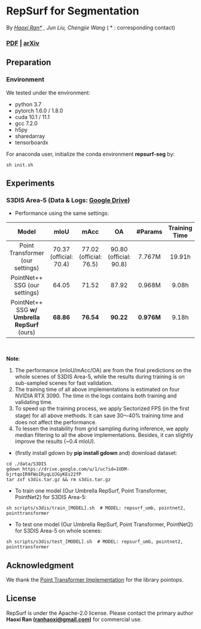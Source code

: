 # RepSurf for Segmentation <br>

By *[Haoxi Ran\*](https://github.com/hancyran) , Jun Liu, Chengjie Wang* ( * : corresponding contact)

### [PDF](https://openaccess.thecvf.com/content/CVPR2022/papers/Ran_Surface_Representation_for_Point_Clouds_CVPR_2022_paper.pdf) | [arXiv](http://arxiv.org/abs/2205.05740)


## Preparation

### Environment

We tested under the environment:

* python 3.7
* pytorch 1.6.0 / 1.8.0
* cuda 10.1 / 11.1
* gcc 7.2.0
* h5py
* sharedarray
* tensorboardx

For anaconda user, initialize the conda environment **repsurf-seg** by:

```
sh init.sh
```

## Experiments

### S3DIS Area-5 (Data & Logs: [Google Drive](https://drive.google.com/drive/folders/1jIZuy4RPFJ4YHAE8ScVQgwtBwNGgfKnv?usp=sharing))

* Performance using the same settings:

<table style="width:100%">
  <thead>
    <tr>
      <th>Model</th>
      <th>mIoU</th>
      <th>mAcc</th>
      <th>OA</th>
      <th>#Params</th>
      <th>Training Time</th>
      <th>Code</th>
      <th>Training Log</th>
      <th>Test Log</th>
      <th>Checkpoint</th>
    </tr>
  </thead>
  <tbody>
    <tr>
      <td align="center">Point Transformer <br> (our settings)</td>
      <td align="center">70.37 (official: 70.4)</td>
      <td align="center">77.02 (official: 76.5)</td>
      <td align="center">90.80 (official: 90.8)</td>
      <td align="center">7.767M</td>
      <td align="center">19.91h</td>
      <td align="center"><a href="./models/pointtransformer/pointtransformer.py">pointtransformer.py</a></td>
      <td align="center"><a href="https://drive.google.com/file/d/1cLQetUso-fVzlfcJODXlfV-7MXa3vl-Y/view?usp=sharing">google drive</a></td>
      <td align="center"><a href="https://drive.google.com/file/d/1umrMvmwLsexKUZytcMdE12ek8xIk8E3_/view?usp=sharing">google drive</a></td>
      <td align="center"><a href="https://drive.google.com/file/d/1XnbRR2Yi6MFWVl5LVtBxLOTBN9qhuxlV/view?usp=sharing">google drive <br> (30 MB)</a></td>
    </tr>
    <tr>
      <td align="center">PointNet++ SSG (our settings)</td>
      <td align="center">64.05</td>
      <td align="center">71.52</td>
      <td align="center">87.92</td>
      <td align="center">0.968M</td>
      <td align="center">9.08h</td>
      <td align="center"><a href="./models/pointnet2/pointnet2_ssg.py">pointnet2_ssg.py</a></td>
      <td align="center"><a href="https://drive.google.com/file/d/1xUkUB0iT-WYzzzR5yiWhZkSYPjjarKlC/view?usp=sharing">google drive</a></td>
      <td align="center"><a href="https://drive.google.com/file/d/1floQ53zgTxSs_nDn_MosIUWz4Rt7eHQx/view?usp=sharing">google drive</a></td>
      <td align="center"><a href="https://drive.google.com/file/d/1hdj7G8dplCouHYor16pChd7pB8M4rodu/view?usp=sharing">google drive <br> (4 MB)</a></td>
    </tr>
    <tr>
      <td align="center">PointNet++ SSG <b>w/ Umbrella RepSurf</b> (ours)</td>
      <td align="center"><b>68.86</b></td>
      <td align="center"><b>76.54</b></td>
      <td align="center"><b>90.22</b></td>
      <td align="center"><b>0.976M</b></td>
      <td align="center">9.18h</td>
      <td align="center"><a href="./models/repsurf/repsurf_umb_ssg.py">repsurf_umb_ssg.py</a></td>
      <td align="center"><a href="https://drive.google.com/file/d/1C1mG7XFsJAiQYHMNuA8bVitEuY4TGXKY/view?usp=sharing">google drive</a></td>
      <td align="center"><a href="https://drive.google.com/file/d/1mNgmWhYcp2njwJybkGjLVModERCR9fr8/view?usp=sharing">google drive</a></td>
      <td align="center"><a href="https://drive.google.com/file/d/1pmXBt4wHKpC5llmD6pMNo2NmZZKNIQaq/view?usp=sharing">google drive <br> (4 MB)</a></td>
    </tr>
  </tbody>
</table>
<br>

**Note**: 
1. The performance (mIoU/mAcc/OA) are from the final predictions on the whole scenes of S3DIS Area-5, while the results during training is on sub-sampled scenes for fast validation. 
2. The training time of all above implementations is estimated on four NVIDIA RTX 3090. The time in the logs contains both training and validating time.
3. To speed up the training process, we apply Sectorized FPS (in the first stage) for all above methods. It can save 30～40% training time and does not affect the performance.   
4. To lessen the instability from grid sampling during inference, we apply median filtering to all the above implementations. Besides, it can slightly improve the results (~0.4 mIoU).

* (firstly install gdown by **pip install gdown** and) download dataset:

```
cd ./data/S3DIS
gdown https://drive.google.com/u/1/uc?id=1UDM-bjrtqoIR9FWoIRyqLUJGyKEs22fP
tar zxf s3dis.tar.gz && rm s3dis.tar.gz
```

* To train one model (Our Umbrella RepSurf, Point Transformer, PointNet2) for S3DIS Area-5:

```
sh scripts/s3dis/train_[MODEL].sh  # MODEL: repsurf_umb, pointnet2, pointtransformer
```

* To test one model (Our Umbrella RepSurf, Point Transformer, PointNet2) for S3DIS Area-5 on whole scenes:

```
sh scripts/s3dis/test_[MODEL].sh  # MODEL: repsurf_umb, pointnet2, pointtransformer
```

## Acknowledgment

We thank the [Point Transformer Implementation](https://github.com/POSTECH-CVLab/point-transformer) for the library pointops.

## License

RepSurf is under the Apache-2.0 license. Please contact the primary author **Haoxi Ran (ranhaoxi@gmail.com)** for
commercial use.
